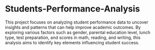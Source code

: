 # Students-Performance-Analysis
This project focuses on analyzing student performance data to uncover insights and patterns that can help improve academic outcomes. By exploring various factors such as gender, parental education level, lunch type, test preparation, and scores in math, reading, and writing, this analysis aims to identify key elements influencing student success.
